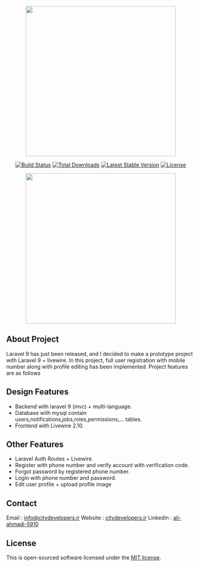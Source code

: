 <p align="center"><a href="#" target="_blank"><img src="https://raw.githubusercontent.com/laravel/art/master/logo-lockup/5%20SVG/2%20CMYK/1%20Full%20Color/laravel-logolockup-cmyk-red.svg" width="400"></a></p>

<p align="center">
<a href="https://travis-ci.org/laravel/framework"><img src="https://travis-ci.org/laravel/framework.svg" alt="Build Status"></a>
<a href="https://packagist.org/packages/laravel/framework"><img src="https://img.shields.io/packagist/dt/laravel/framework" alt="Total Downloads"></a>
<a href="https://packagist.org/packages/laravel/framework"><img src="https://img.shields.io/packagist/v/laravel/framework" alt="Latest Stable Version"></a>
<a href="https://packagist.org/packages/laravel/framework"><img src="https://img.shields.io/packagist/l/laravel/framework" alt="License"></a>
</p>

<p align="center"><a href="#" target="_blank"><img src="https://i.ibb.co/sjSmwf7/laravel-livewire-copy.png" width="400"></a></p>

## About Project

Laravel 9 has just been released, and I decided to make a prototype project with Laravel 9 + livewire. In this project,
full user registration with mobile number along with profile editing has been implemented. Project features are as
follows

## Design Features

- Backend with laravel 9 (mvc) + multi-language.
- Database with mysql contain users,notifications,jobs,roles,permissions,... tables.
- Frontend with Livewire 2.10.

## Other Features

- Laravel Auth Routes + Livewire.
- Register with phone number and verify account with verification code.
- Forgot password by registered phone number.
- Login with phone number and password.
- Edit user profile + upload profile image

## Contact

Email : [info@citydevelopers.ir](mailto:info@citydevelopers.ir)
Website : [citydevelopers.ir](https://citydevelopers.ir)
Linkedin : [ali-ahmadi-5910](https://www.linkedin.com/in/ali-ahmadi-5910/)

## License

This is open-sourced software licensed under the [MIT license](https://opensource.org/licenses/MIT).
